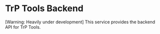 # TrP Tools Backend
[Warning: Heavily under development]
This service provides the backend API for TrP Tools.